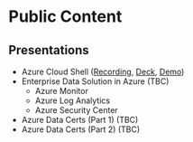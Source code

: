 # Public Content 
## Presentations 
- Azure Cloud Shell ([Recording](https://www.youtube.com/watch?v=MhMwVIqOD00&feature=youtu.be), [Deck](https://cloud.pass.org/Meeting-Details/EventID/15874), [Demo](https://github.com/vikasrajput/vikasrajput.github.io/blob/4199446e25842cadb0819bbfb920ea5ad4586808/resources/architecture/lab-azure-cloudshell.sh))
- Enterprise Data Solution in Azure (TBC)
    - Azure Monitor 
    - Azure Log Analytics 
    - Azure Security Center 
- Azure Data Certs (Part 1) (TBC)
- Azure Data Certs (Part 2) (TBC)
